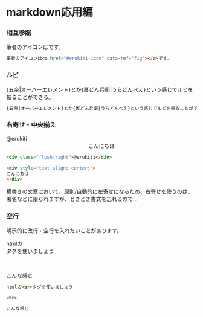 # markdown応用編

### 相互参照

筆者のアイコンは<a href="#erukiti-icon" data-ref="fig"></a>です。

```md
筆者のアイコンは<a href="#erukiti-icon" data-ref="fig"></a>です。
```

### ルビ

{五帝|オーバーエレメント}とか{裏どん兵衛|うらどんべえ}という感じでルビを振ることができる。

```md
{五帝|オーバーエレメント}とか{裏どん兵衛|うらどんべえ}という感じでルビを振ることができる。
```

### 右寄せ・中央揃え

<div class="flush-right">@erukiti</div>

<div style="text-align: center;">
こんにちは
</div>

```md
<div class="flush-right">@erukiti</div>

<div style="text-align: center;">
こんにちは
</div>
```

横書きの文章において、原則/自動的に左寄せになるため、右寄せを使うのは、署名などに限られますが、ときどき書式を忘れるので…

### 空行
明示的に改行・空行を入れたいことがあります。

htmlの<br>タグを使いましょう

<br>

こんな感じ

```md
htmlの<br>タグを使いましょう

<br>

こんな感じ

```
